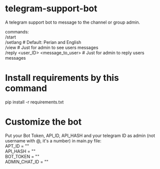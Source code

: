 # telegram-support-bot
A telegram support bot to message to the channel or group admin.  
  
commands:  
/start  
/setlang  # Default: Perian and English  
/view  # Just for admin to see users messages  
/reply <user_ID> <message_to_user> # Just for admin to reply users messages 
  
# Install requirements by this command
pip install -r requirements.txt

# Customize the bot
Put your Bot Token, API_ID, API_HASH and your telegram ID as admin (not username with @, it's a number) in main.py file:  
APT_ID = ""  
API_HASH = ""  
BOT_TOKEN = ""  
ADMIN_CHAT_ID = ""  
